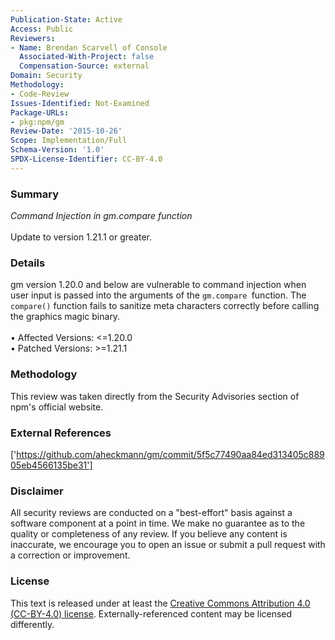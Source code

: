 ```yaml
---
Publication-State: Active
Access: Public
Reviewers:
- Name: Brendan Scarvell of Console
  Associated-With-Project: false
  Compensation-Source: external
Domain: Security
Methodology:
- Code-Review
Issues-Identified: Not-Examined
Package-URLs:
- pkg:npm/gm
Review-Date: '2015-10-26'
Scope: Implementation/Full
Schema-Version: '1.0'
SPDX-License-Identifier: CC-BY-4.0
---
```

### Summary
*Command Injection in gm.compare function*<br><br>Update to version 1.21.1 or greater.
### Details
gm version 1.20.0 and below are vulnerable to command injection when user input is passed into the arguments of the `gm.compare `function. The `compare()` function fails to sanitize meta characters correctly before calling the graphics magic binary.
<br><br>• Affected Versions: <=1.20.0
<br>• Patched Versions: >=1.21.1
### Methodology
This review was taken directly from the Security Advisories section of npm's official website.
### External References
['https://github.com/aheckmann/gm/commit/5f5c77490aa84ed313405c88905eb4566135be31']
### Disclaimer
All security reviews are conducted on a "best-effort" basis against a software component at a point in time. We make no guarantee as to the quality or completeness of any review. If you believe any content is inaccurate, we encourage you to open an issue or submit a pull request with a correction or improvement.
### License
This text is released under at least the [Creative Commons Attribution 4.0 (CC-BY-4.0) license](https://creativecommons.org/licenses/by/4.0/legalcode.txt). Externally-referenced content may be licensed differently.
